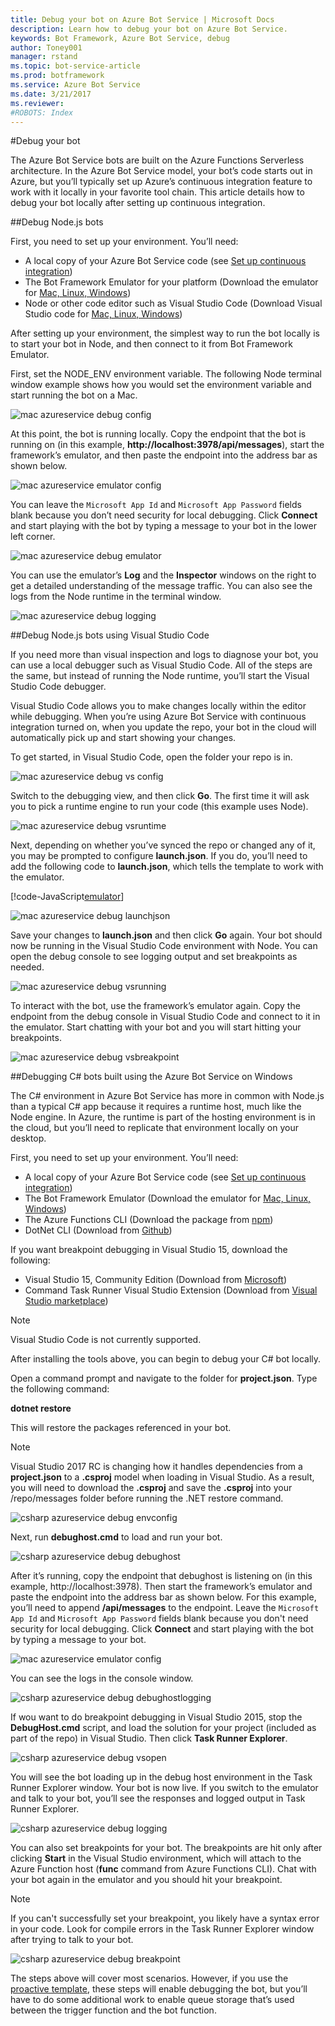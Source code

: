 ```yaml
---
title: Debug your bot on Azure Bot Service | Microsoft Docs
description: Learn how to debug your bot on Azure Bot Service.
keywords: Bot Framework, Azure Bot Service, debug
author: Toney001
manager: rstand
ms.topic: bot-service-article
ms.prod: botframework
ms.service: Azure Bot Service
ms.date: 3/21/2017
ms.reviewer:
#ROBOTS: Index
---
```


#Debug your bot

The Azure Bot Service bots are built on the Azure Functions Serverless architecture. In the Azure Bot Service model, your bot’s code starts out in Azure, but you’ll typically set up Azure’s continuous integration feature to work with it locally in your favorite tool chain. This article details how to debug your bot locally after setting up continuous integration.

##Debug Node.js bots

First, you need to set up your environment. You’ll need:
- A local copy of your Azure Bot Service code (see [Set up continuous integration](bot-framework-azure-continuous-integration.md))
- The Bot Framework Emulator for your platform (Download the emulator for <a href="https://docs.botframework.com/en-us/downloads/" target="_blank">Mac, Linux, Windows</a>)
- Node or other code editor such as Visual Studio Code (Download Visual Studio code for <a href="https://code.visualstudio.com/" target="_blank">Mac, Linux, Windows</a>)

After setting up your environment, the simplest way to run the bot locally is to start your bot in Node, and then connect to it from Bot Framework Emulator. 

First, set the NODE_ENV environment variable. The following Node terminal window example shows how you would set the environment variable and start running the bot on a Mac.

![mac azureservice debug config](media/mac-azureservice-debug-config.png)

At this point, the bot is running locally. Copy the endpoint that the bot is running on (in this example, **http://localhost:3978/api/messages**), start the framework’s emulator, and then paste the endpoint into the address bar as shown below.

![mac azureservice emulator config](media/mac-azureservice-emulator-config.png)

You can leave the `Microsoft App Id` and `Microsoft App Password` fields blank because you don’t need security for local debugging. Click **Connect** and start playing with the bot by typing a message to your bot in the lower left corner.

![mac azureservice debug emulator](media/mac-azureservice-debug-emulator.png)

You can use the emulator’s **Log** and the **Inspector** windows on the right to get a detailed understanding of the message traffic. You can also see the logs from the Node runtime in the terminal window.

![mac azureservice debug logging](media/mac-azureservice-debug-logging.png)

##Debug Node.js bots using Visual Studio Code

If you need more than visual inspection and logs to diagnose your bot, you can use a local debugger such as Visual Studio Code. All of the steps are the same, but instead of running the Node runtime, you’ll start the Visual Studio Code debugger.

Visual Studio Code allows you to make changes locally within the editor while debugging. When you’re using Azure Bot Service with continuous integration turned on, when you update the repo, your bot in the cloud will automatically pick up and start showing your changes. 

To get started, in Visual Studio Code, open the folder your repo is in.

![mac azureservice debug vs config](media/mac-azureservice-debug-vs-config.png)

Switch to the debugging view, and then click **Go**. The first time it will ask you to pick a runtime engine to run your code (this example uses Node).

![mac azureservice debug vsruntime](media/mac-azureservice-debug-vsruntime.png)

Next, depending on whether you’ve synced the repo or changed any of it, you may be prompted to configure **launch.json**. If you do, you’ll need to add the following code to **launch.json**, which tells the template to work with the emulator.

[!code-JavaScript[emulator](../includes/code/azure-bot-debug.js#emulator)]

![mac azureservice debug launchjson](media/mac-azureservice-debug-launchjson.png)

Save your changes to **launch.json** and then click **Go** again. Your bot should now be running in the Visual Studio Code environment with Node. You can open the debug console to see logging output and set breakpoints as needed.

![mac azureservice debug vsrunning](media/mac-azureservice-debug-vsrunning.png)

To interact with the bot, use the framework’s emulator again. Copy the endpoint from the debug console in Visual Studio Code and connect to it in the emulator. Start chatting with your bot and you will start hitting your breakpoints.

![mac azureservice debug vsbreakpoint](media/mac-azureservice-debug-vsbreakpoint.png)

##Debugging C&#35; bots built using the Azure Bot Service on Windows

The C# environment in Azure Bot Service has more in common with Node.js than a typical C# app because it requires a runtime host, much like the Node engine. In Azure, the runtime is part of the hosting environment is in the cloud, but you’ll need to replicate that environment locally on your desktop.

First, you need to set up your environment. You’ll need:

- A local copy of your Azure Bot Service code (see [Set up continuous integration](bot-framework-azure-continuous-integration.md))
- The Bot Framework Emulator (Download the emulator for <a href="https://docs.botframework.com/en-us/downloads/" target="_blank">Mac, Linux, Windows</a>)
- The Azure Functions CLI (Download the package from <a href="https://www.npmjs.com/package/azure-functions-cli" target="_blank">npm</a>)    
- DotNet CLI (Download from <a href="https://github.com/dotnet/cli" target="_blank">Github</a>)

If you want breakpoint debugging in Visual Studio 15, download the following:

- Visual Studio 15, Community Edition (Download from <a href="https://www.visualstudio.com/downloads/" target="_blank">Microsoft</a>)
- Command Task Runner Visual Studio Extension (Download from <a href="https://marketplace.visualstudio.com/items?itemName=MadsKristensen.CommandTaskRunner" target="_blank">Visual Studio marketplace</a>)

>[!NOTE]
>Visual Studio Code is not currently supported.

After installing the tools above, you can begin to debug your C# bot locally.

Open a command prompt and navigate to the folder for **project.json**. Type the following command:

**dotnet restore**

This will restore the  packages referenced in your bot.

>[!NOTE]
>Visual Studio 2017 RC is changing how it handles dependencies from a **project.json** to a **.csproj** model when loading in Visual Studio. As a result, you will need to download the **.csproj** and save the **.csproj** into your /repo/messages folder before running the .NET restore command.

![csharp azureservice debug envconfig](media/csharp-azureservice-debug-envconfig.png)

Next, run **debughost.cmd** to load and run your bot.

![csharp azureservice debug debughost](media/csharp-azureservice-debug-debughost.png)

After it’s running, copy the endpoint that debughost is listening on (in this example, http://localhost:3978). Then start the framework’s emulator and paste the endpoint into the address bar as shown below. For this example, you’ll need to append **/api/messages** to the endpoint. Leave the `Microsoft App Id` and `Microsoft App Password` fields blank because you don't need security for local debugging. Click **Connect** and start playing with the bot by typing a message to your bot.

![mac azureservice emulator config](media/mac-azureservice-emulator-config.png)

You can see the logs in the console window.

![csharp azureservice debug debughostlogging](media/csharp-azureservice-debug-debughostlogging.png)

If wou want to do breakpoint debugging in Visual Studio 2015, stop the **DebugHost.cmd** script, and load the solution for your project (included as part of the repo) in Visual Studio. Then click **Task Runner Explorer**.

![csharp azureservice debug vsopen](media/csharp-azureservice-debug-vsopen.png)

You will see the bot loading up in the debug host environment in the Task Runner Explorer window. Your bot is now live. If you switch to the emulator and talk to your bot, you’ll see the responses and logged output in Task Runner Explorer.

![csharp azureservice debug logging](media/csharp-azureservice-debug-logging.png)

You can also set breakpoints for your bot. The breakpoints are hit only after clicking **Start** in the Visual Studio environment, which will attach to the Azure Function host (**func** command from Azure Functions CLI). Chat with your bot again in the emulator and you should hit your breakpoint.

>[!NOTE]
> If you can't successfully set your breakpoint, you likely have a syntax error in your code. Look for compile errors in the Task Runner Explorer window after trying to talk to your bot.

![csharp azureservice debug breakpoint](media/csharp-azureservice-debug-breakpoint.png)

The steps above will cover most scenarios. However, if you use the [proactive template](bot-framework-azure-proactive-bot.md), these steps will enable debugging the bot, but you’ll have to do some additional work to enable queue storage that’s used between the trigger function and the bot function. 